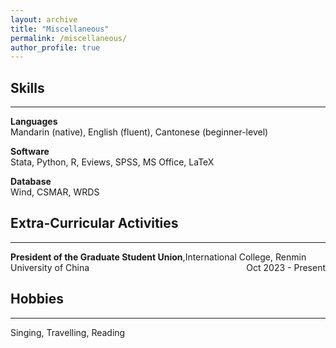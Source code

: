 ```yaml
---
layout: archive
title: "Miscellaneous"
permalink: /miscellaneous/
author_profile: true
---
```


## Skills
---
**Languages** \
Mandarin (native), English (fluent), Cantonese (beginner-level)

**Software** \
Stata, Python, R, Eviews, SPSS, MS Office, LaTeX

**Database** \
Wind, CSMAR, WRDS

## Extra-Curricular Activities
---
**President of the Graduate Student Union**,International College, Renmin University of China <span style="float: right;">Oct 2023 - Present</span> 

## Hobbies
---
Singing, Travelling, Reading